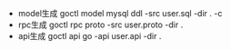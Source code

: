 - model生成
goctl model mysql ddl -src user.sql -dir . -c
- rpc生成
goctl rpc proto -src user.proto -dir .
- api生成
goctl api go -api user.api -dir .